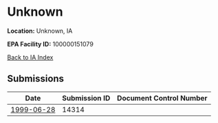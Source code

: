 # Unknown

**Location:** Unknown, IA

**EPA Facility ID:** 100000151079

[Back to IA Index](../../index.md)

## Submissions

| Date | Submission ID | Document Control Number |
|------|--------------|-------------------------|
| [1999-06-28](submissions/14314.md) | 14314 |  |

